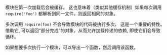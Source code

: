 
<!--type=misc-->

模块在第一次加载后会被缓存。
这也意味着（类似其他缓存机制）如果每次调用 `require('foo')` 都解析到同一文件，则返回相同的对象。

多次调用 `require(foo)` 不会导致模块的代码被执行多次。
这是一个重要的特性。
借助它, 可以返回“部分完成”的对象，从而允许加载传递的依赖, 即使它们会导致循环。

如果想要多次执行一个模块，可以导出一个函数，然后调用该函数。

